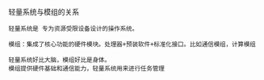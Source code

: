 

轻量系统与模组的关系
```
轻量系统是 专为资源受限设备设计的操作系统。

模组：集成了核心功能的硬件模块。处理器+预装软件+标准化接口。比如通信模组，计算模组

轻量系统好比大脑，模组好比是身体。
模组提供硬件基础和通信能力，轻量系统用来进行任务管理
```